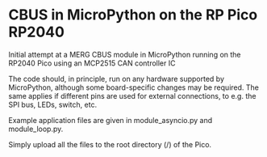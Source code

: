 # CBUS in MicroPython on the RP Pico RP2040

Initial attempt at a MERG CBUS module in MicroPython running on the RP2040 Pico
using an MCP2515 CAN controller IC

The code should, in principle, run on any hardware supported by MicroPython, although some
board-specific changes may be required. The same applies if different pins are used for external connections,
to e.g. the SPI bus, LEDs, switch, etc.

Example application files are given in module_asyncio.py and module_loop.py.

Simply upload all the files to the root directory (/) of the Pico.
